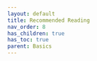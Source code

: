 ```yaml
---
layout: default
title: Recommended Reading
nav_order: 8
has_children: true
has_toc: true
parent: Basics
---
```




